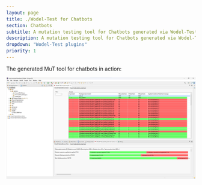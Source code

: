 ```yaml
---
layout: page
title: ./Wodel-Test for Chatbots
section: Chatbots
subtitle: A mutation testing tool for Chatbots generated via Wodel-Test
description: A mutation testing tool for Chatbots generated via Wodel-Test
dropdown: "Wodel-Test plugins"
priority: 1
---
```


The generated MuT tool for chatbots in action:

[![Wodel-Test for Chatbots MuT tool in action](https://github.com/gomezabajo/MuTChatbots/raw/main/evaluation/chatbots/Rasa_256644/captures/auto.png)](https://youtu.be/pq4nzPeRTD0?si=Q1ODGbTW962DwwGh)
